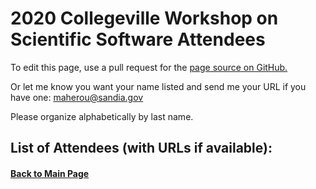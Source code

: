 # 2020 Collegeville Workshop on Scientific Software Attendees

To edit this page, use a pull request for the [page source on GitHub.](https://github.com/Collegeville/CW20/edit/master/Attendees.md)

Or let me know you want your name listed and send me your URL if you have one: <maherou@sandia.gov>

Please organize alphabetically by last name.

## List of Attendees (with URLs if available):

#### [Back to Main Page](index.md)
<!---

- [Wolfgang Bangerth](https://www.math.colostate.edu/~bangerth/)
- [Roscoe A. Bartlett](https://bartlettroscoe.github.io/)
- [Eric T. Bavier](https://www.linkedin.com/in/eric-bavier-a7b06b187/)
- [David E. Bernholdt](https://csmd.ornl.gov/profile/david-bernholdt)
- [Jeffrey C. Carver](http://carver.cs.ua.edu)
- [Nicholas Chaimov](https://www.linkedin.com/in/nchaimov/)
- [Hank Childs](http://cdux.cs.uoregon.edu/childs.html)
- [Edmond Chow](https://www.cc.gatech.edu/~echow/)
- [Neil Chue Hong](https://www.software.ac.uk/about/staff/person/neil-chue-hong)
- [Johanna (Hannah) Cohoon](https://www.linkedin.com/in/johanna-cohoon-ab7a903b/)
- [Benjamin Cowan](https://www.txcorp.com/)
- [Bosen Du](https://www.linkedin.com/in/bosen-du-b44214102/)
- [Anshu Dubey](https://www.anl.gov/profile/anshu-dubey)
- Vadim Dyadechko, ExxonMobil
- [Sandra Gesing](http://sandra-gesing.com/)
- [Mary Hall](https://www.ctop.cs.utah.edu/)
- [Jake Hemstad](https://www.linkedin.com/in/jacobhemstad/)
- [Michael Heroux](https://maherou.github.io)
- Angela Herring, Los Alamos National Laboratory
- [Jeremy Iverson](https://www.users.csbsju.edu/~jiverson002/)
- [Robert Jacob](https://www.mcs.anl.gov/~jacob/)
- [Heike Jagode](http://icl.utk.edu/~jagode)
- [Daniel S. Katz](https://danielskatz.org)
- [Sarah Knepper](https://www.linkedin.com/in/sarah-knepper-69788abb/)
- [Jakub Kurzak](https://www.linkedin.com/in/jakubkurzak)
- [Sherry Li](https://crd.lbl.gov/departments/applied-mathematics/scalable-solvers/members/staff-members/xiaoye-li/)
- [Lois Curfman McInnes](https://mcs.anl.gov/~curfman)
- Katherine Mendel, College of St. Benedict
- Reed Milewicz, Sandia National Laboratories
- [Mark C Miller](https://github.com/markcmiller86)
- [Todd Munson](http://www.mcs.anl.gov/~tmunson)
- Eric Nielsen, NASA
- [Sarah Osborn](https://people.llnl.gov/osborn9)
- [Pat Quillen](https://www.linkedin.com/in/patquillen/)
- [Elaine Raybourn](https://www.linkedin.com/in/elaineraybourn/)
- Connor Smith, Saint John's University
- Dena Vigil, Sandia National Labs
- [Greg Watson](https://www.ornl.gov/staff-profile/gregory-r-watson)
- James Willenbring, Sandia National Labs
- [Theresa Windus](https://group.chem.iastate.edu/Windus/homepage.html)
- [Michael Zentner](https://www.linkedin.com/in/michaelzentner/)

--->
